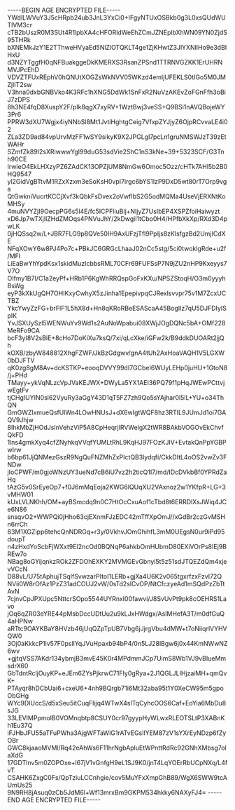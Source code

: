 -----BEGIN AGE ENCRYPTED FILE-----
YWdlLWVuY3J5cHRpb24ub3JnL3YxCi0+IFgyNTUxOSBkb0g3L0xsQUdWUTlVM3cr
cTB2bUszR0M3SUt4R1lpbXA4cHFORldWeEhZCmJZNEplbXhWN09YN0ZjdS95THRk
bXNEMkJzY1E2TThweHVyaEd5NlZlOTQKLT4ge1ZjKHwtZ3JlYXNlIHo9e3dBIHxU
d3NZYTggfH0qNFBuakggeDkKMERXS3RsanZPSnd1TTRNVGZKK1ErUHRNMVJPcEhD
VDVZTFUxREphV0hQNUtXOGZsWkNVV05WKzd4emljUFEKLS0tIGo5M0JMZjlIT2sw
V3hna0dxbGNBVko4K3RFc1hXNG5DdWk1SnFxR2NuVzAKEvZoFGnFfh3oBiJ7zDPS
8h3NE4fqD8XuspY2F/pIk8qgX7xyRV+1WztBwj3veSS+Q9BSi1nAVQBojeWY3Pr6
PPRW3dXU7Wgjx4iyNNbSl8Mt1JvtiHghtgCeig7VfxpZYJjyZ6OjpRCvvaLE4i02
ZLa3ZD9ad84vpUrvMzFF1wSY9sikyK9X2JPGLgI7pcLn1gruNMSWJzT39zEtWAHr
SZmfZk89I2sXRiwwwYgl99duG53sdVie2ShC1nS3kNe+39+5323SCF/G3Tnh90CE
IrwieO4EkLHXzyPZ6ZAdCK13OPZjUM8NmGw6Omoc5Ozz/cHTk7AHl5b2B0HQ9547
yl2GidVgBTtvM1RZxXzxm3eSoKsH0vpI7irgc6bYS1IzP9DxD5wt80rT7Orp9vga
QtGwkniVucrtKCCjXvf3kQbkFsDvex2oVwfIbS2G5odMQMa4UseVjERXNtKoMHSy
4muNVYZjI9OecpPG6s5l4E/fc5ICPFliuBlj+NljyZ7UsIbEP4XSPZfoiHaiwyzt
xD6Jp7wTXjIlZHdZMOqs4PNVuJhY/2kDwgil1tCbo0H4/HPfbXkXp/RXd3D4pwLK
0jHQSsq2w/L+JBR7FLG9p8QVe50IH9AxUFzjTfl9PpIjs8zKlsfgzBd2UmjICdXE
NFqXOwY6w8PJ4Po7c+PBkJC6GRGcLhaaJ02nCc5stg/5ci0twoklgRde+u2f/MFI
LiEaBwYhYpdKsx1skidMuzIcbbsRML70CFr69FUFSsP7N9jZU2nHP9Kxeyys7V7O
OIfmy1B7I/C1a2eyPf+HRb1P6KgWhRRQspGoFxKXu/NPSZStoqH/O3m0yyyhBsWg
eyP3kXkUgQH7OHIKxyCwhyX5zJinha1EpepivpqCJRexlsvvpr75v1M7ZcxUCTBZ
YkcYwyZzFG+brFlF1L5hX8d+Hn8qKRoRBeESAScaA45BoglIz7qU5DJFDIyISpIK
YvJSXUySzl5WENWuYv9Wd1s2AuNoWpabui08XWjJOgDQNc5bA+OMf228MeRFo9CA
bcF3yI8V2sBiE+8cHo7DoKiXu7ksQ/7xi/qLcXke/iGFw2k/B9ddkDUOARt2jjQh
kOXB/zbyW848812XhgFZWF/JkBzGdgwv/gnA4tUh2AxHoaVAQH1V5LGXW0bDJFTV
qK0zg8gM8Av+dcKSTKP+eooqDVVY99dI7GCbeI6WUyLEHp0juHU+1GtoN8/j+PHd
TMayy+ykVqNLzcVpJVaKEJWX+DWyLa5YX1AEI36PQ79f1pHqJWEwPCttvjwEgtFv
tjCHgIUYIN0sl62VyuRy3aGgY43D1qT5FZ7zh9Qo5sYAjhar0l5lL+YU+o34ThQN
GmGWZlxmueQsfUlWn4LOwHNUsJ+dX6wIgtWQF8hz3RTIL9JUmJd1oi7GAQV9Jhjw
8IhkMbZjHOdJsInVehzViP5A8CpHeqrjlRVWelgX2tWR8BAkbVOGOvEkChvfQkFD
1lns4gmkXyq4cfZNyhkqVVqfYUMLtRhL9KqHJ97FOzKJIV+EvtakQnPpYGBPwIrw
b6bp61JjQNMezGszR9NgQuFNZMhZxPIctQB3lydqfi/CkkDItL4oOS2vwZv3FNDw
jIoCPWF/m0gjoWNzUY3ueNd7cB6iU7vz2h2ticQ1I7/md/IDcDVkbBf0YPRdZaHq
tAzG5v0SrEyeOp7+f0J6mMqEoja2KWG6lQUqXU2VAxnoz2w1YKfpR+LG+3vMHW01
kUxLVLNKhh/OM+ayBSmcdq9n0C7HtOcCxuAof1cTbd8t6ERRDlXsJWiq4JCe6N86
snsqvO2+WWPQi0jHho63cjEXnmFJzEDC42mTffXpOmJ//xGdBr2czGvMSHn6rrCh
83M1XGZipp6tehcQnNDRGq+r3y/0VkhvJOmGhihfL3mM0UEgsN0ur9iPd95doupT
n4zHxdYoScbFjWXxt9EI2ncOd0BQNqP6ahkbOmHUbmD80EXiVOrPs8IEj9BREw7o
NBag8oGYijqnkzROk2ZFDOhEXKY2MVMGEvGbnyi5t5z51sdJTQEZdQm4xjevVCcN
D88vL/U75tAphujTSqIfSvwzarPItoI1LERb+gjXa4U6K2v065tgxrfzxFzvI72Q
NVii0W8rOfAz1PzZ31adCOUJ2vW/0sTd2slCvOP/NtCfczyeAd1mSQdPzZbTtAvN
7cjnvCpJPXUpc5NttcrSOpo5544UYRnxI00fawvi/J8SvUvPt9pk8cOEHRS1Lavo
jOq6qZR03eYRE44pMsbDccUDtUu2u9kLJxHWdgx/AsIMHefA3T/m0dfGuQ4aHPNw
aRTtc9OAYKBaY8HVzb46jUqQZpTpUB7Vbg6jJjrgVbu4dMW+t7oNiiqrlVYHVQW0
3Oj0aKkkcP1lv57F0psllYqJVuHpaxb94bP4/0n5LJ28lBgw6j0x44KmNWwNZ6wv
+gjtqVSS7AKdr134ybmjB3mvE45K0r4MPdmmJCp7UimS8Wb1VJ9vBIueMmsdrX60
GbTdntRcljOuyKP+eJEm6ZYsPjkrwC71FIy0gRya+2J1QGLJLIHjzaiMH+qmQvK+
PTAyqr8hDCbUai6+cxeU6+4nh9BQrgb71i6Mt32aba95t1Y0XeCW95m5gpoObGHg
WYc9DIUccS/d5xSeu5itCuqFlijq4WTwX4sITqCyhcOOS6Caf+EoYia6MbDu8sJG
33LEVIMPpmoIB0VOMnqbtp8CSUY0cr97gyypHyWLwxRLEOTSLtP3XABnKh1Eu37Q
iFJHbJFU55aTFuPWha3AjgWFTaWlG1rATvEGsIlYEM87zV1sYXrEyNDzp6fZyOBr
GWC8kjaaoMVMl/Rq42eAhWs6F11hrNgbApluEtWPnttRdRc92GNhXMbsg7olaXdG
17GDTlnv5m0ZOPOxe+I67jV1vGnfgH9eL1SJ9K0/jnT4LqYOErRbUCpNXq/L4fvT
CSAHK6ZxgC0Fs/QpTziuLCCnhgie/cov5MuYFxXmpGhB89/WgX6SWW9tcAUmUs25
9N9RH8jAsuq0zCb5JdM6l+Wf13mrxBm9GKPM534hkky6NAXyFJ4=
-----END AGE ENCRYPTED FILE-----
